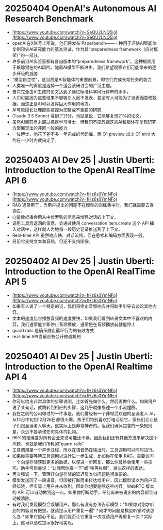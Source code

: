 # 20250404 OpenAI's Autonomous AI Research Benchmark
+ [https://www.youtube.com/watch?v=SeQU2LNQ5ig](https://www.youtube.com/watch?v=SeQU2LNQ5ig)
+ openAI在X账号上所说，他们将发布 Paperbench——一种用于评估AI智能体复制顶尖AI研究能力的基准测试，作为其“preparedness framework（应对框架）”的一部分。
+ 许多前沿AI实验室都有各自版本的“preparedness framework”。这种框架用于跟踪潜在的AI风险。随着AI模型不断进步，我们希望观察它们可能带来的逐步升级的威胁
+ “模型自主性”，这当然是AI智能体的重要前景，即它们完成长期任务的能力
+ 人类唯一的贡献是选择一个适合该研讨会的广泛主题。
+ 首次完全由AI生成的论文达到了通过标准科学同行评审的水平。
+ 人们可能因为这些结果不够吸引人而不发表，甚至有人可能为了发表而篡改数据，而这正是AI可以发挥巨大作用的地方。
+ AI可能擅长处理那些被视为无聊或不重要的研究
+ Claude 3.5 Sonnet 得到了21分，也就是说，它能够复现21%的论文。
+ 虽然AI目前尚未超过机器学习博士，但我们不应忽视这些AI智能体在复现研究方面展现出的非同一般的能力
+ 一位博士，他花了差不多一年完成的代码库，而 O1 preview 加上 O1 mini 大约在一小时内就搞定了。

# 20250403 AI Dev 25 | Justin Uberti: Introduction to the OpenAI RealTime API 6
+ [https://www.youtube.com/watch?v=fHz6s0YmNFo](https://www.youtube.com/watch?v=fHz6s0YmNFo)
+ RAG 通常用于，当用户提出的问题不在模型的训练集中时，我们就需要去查询它。
+ 向量数据库会用从中检索到的信息来增强对话的上下文。
+ 调用工具后返回的信息，会通过使用 conversation.item.create 这个 API 插入对话中，这样就人为地将一段历史记录推送到了上下文。
+ Real-time API 虽然响应快、对话流畅，但在思考和编码方面表现一般。
+ 目前它支持文本和音频，但还不支持图像。

# 20250402 AI Dev 25 | Justin Uberti: Introduction to the OpenAI RealTime API 5
+ [https://www.youtube.com/watch?v=fHz6s0YmNFo](https://www.youtube.com/watch?v=fHz6s0YmNFo)
+ 如果有人说了一个特定的词，我们将停止音频响应并将助手引导去谈论其他内容。
+ 文本的速度比它播放音频的速度要快，如果我们看到转录文本中不喜欢的内容，我们通常能立即停止音频播放，通常是在音频播放前就能停止
+ guard rails 是确保防止最坏行为的有效方式
+ real-time API当前没有公开微调机制

# 20250401 AI Dev 25 | Justin Uberti: Introduction to the OpenAI Realtime API  4
+ [https://www.youtube.com/watch?v=fHz6s0YmNFo](https://www.youtube.com/watch?v=fHz6s0YmNFo)
+ 你可以给出非常具体的步骤说明，比如首先做什么，然后再做什么。如果用户说了某句话，就跳转到相应的步骤，这几乎就像描述一个小流程图。
+ 我在之前的公司做过的一件事是，我们曾经有一个非常受欢迎的圣诞老人 AI，从12月中旬到12月26日都很火爆。孩子们特别喜欢打电话给它，家长们会让孩子们跟圣诞老人聊天，这实际上是非常神奇的。但我们确保包含的一条规则是，永远不要承诺任何具体的礼物。
+ 99%的准确度对所有企业来说可能还不够，因此我们还有其他方法来解决这个问题，也就是我们所称的“guard rails”
+ 工具调用是一个异步过程，所以在语音仍在输出时，工具调用可以同时进行。
+ 如果你需要等待工具调用以进行进一步生成，比如你在使用 RAG，需要访问一个向量存储获取更多的数据，以便进一步回复，那么你最终会使用一些技巧。助手可能会说：“让我帮你查一下”或“稍等片刻”，类似这样的表达。
+ 再次强调一下，管理好向量存储的延迟及类似问题是很重要的。
+ 模型发送回了一段语音，但因被打断而未传达给用户，因此模型误以为用户已经知晓，但实际上用户并未收到，因此你想要删除这些内容。WebRTC 版本的 API 可以自动做到这一点。如果你打断助手，任何尚未被说出的内容都会自动被清除。
+ 有时我们发现模型会误解用户，那么有没有办法告诉模型：“如果你对刚才听到的内容没有把握，就请提示用户重复一遍”？刚才的问题是模型听错时该怎么办？如果它信心不足，我们能否让它重复一次或请用户再重复一次？实际上，这可以通过提示很好地实现。

